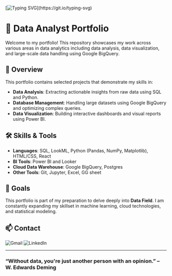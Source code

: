 
[![Typing SVG](https://readme-typing-svg.demolab.com?font=Fira+Code&pause=1000&color=E533F7&width=435&lines=Hello+World+I'm+Nhien+Chau!)](https://git.io/typing-svg)

# 💼 Data Analyst Portfolio

Welcome to my portfolio! This repository showcases my work across various areas in data analytics including data analysis, data visualization, and large-scale data handling using Google BigQuery.


## 📌 Overview

This portfolio contains selected projects that demonstrate my skills in:

- **Data Analysis**: Extracting actionable insights from raw data using SQL and Python.
- **Database Management**: Handling large datasets using Google BigQuery and optimizing complex queries.
- **Data Visualization**: Building interactive dashboards and visual reports using Power BI.


## 🛠️ Skills & Tools

- **Languages**: SQL, LookML, Python (Pandas, NumPy, Matplotlib), HTML/CSS, React
- **BI Tools**: Power BI and Looker
- **Cloud Data Warehouse**: Google BigQuery, Postgres
- **Other Tools**: Git, Jupyter, Excel, GG sheet 


## 🎯 Goals

This portfolio is part of my preparation to delve deeply into **Data Field**. I am constantly expanding my skillset in machine learning, cloud technologies, and statistical modeling.


## 📫 Contact

![Gmail](https://img.shields.io/badge/Gmail-D14836?style=for-the-badge&logo=gmail&logoColor=white)
![LinkedIn](https://img.shields.io/badge/linkedin-%230077B5.svg?style=for-the-badge&logo=linkedin&logoColor=white)

---

### “Without data, you're just another person with an opinion.” – W. Edwards Deming




<!-- This is a [Next.js](https://nextjs.org) project bootstrapped with [`create-next-app`](https://nextjs.org/docs/app/api-reference/cli/create-next-app).

## Getting Started

First, run the development server:

```bash
npm run dev
# or
yarn dev
# or
pnpm dev
# or
bun dev
```

Open [http://localhost:3000](http://localhost:3000) with your browser to see the result.

You can start editing the page by modifying `app/page.tsx`. The page auto-updates as you edit the file.

This project uses [`next/font`](https://nextjs.org/docs/app/building-your-application/optimizing/fonts) to automatically optimize and load [Geist](https://vercel.com/font), a new font family for Vercel.

## Learn More

To learn more about Next.js, take a look at the following resources:

- [Next.js Documentation](https://nextjs.org/docs) - learn about Next.js features and API.
- [Learn Next.js](https://nextjs.org/learn) - an interactive Next.js tutorial.

You can check out [the Next.js GitHub repository](https://github.com/vercel/next.js) - your feedback and contributions are welcome!

## Deploy on Vercel

The easiest way to deploy your Next.js app is to use the [Vercel Platform](https://vercel.com/new?utm_medium=default-template&filter=next.js&utm_source=create-next-app&utm_campaign=create-next-app-readme) from the creators of Next.js.

Check out our [Next.js deployment documentation](https://nextjs.org/docs/app/building-your-application/deploying) for more details. -->

